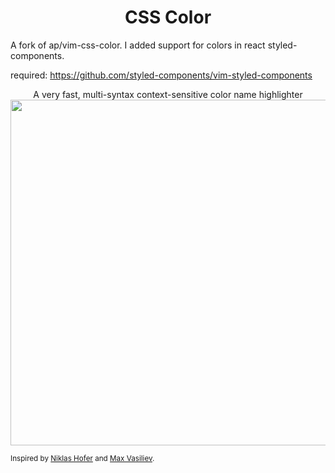 <h1 align="center">CSS Color</h1>
A fork of ap/vim-css-color. I added support for colors in react styled-components.

required: https://github.com/styled-components/vim-styled-components
<div align="center">
A very fast, multi-syntax context-sensitive color name highlighter<br>
<img src="https://raw.githubusercontent.com/ap/vim-css-color/a56592557e487b7299a7c7dcc3333282a157b4ba/screenshot.png" width="844" height="553">
</div>

<sub>Inspired
by  [Niklas Hofer](http://www.vim.org/scripts/script.php?script_id=2150)
and [Max Vasiliev](https://github.com/skammer/vim-css-color).</sub>

